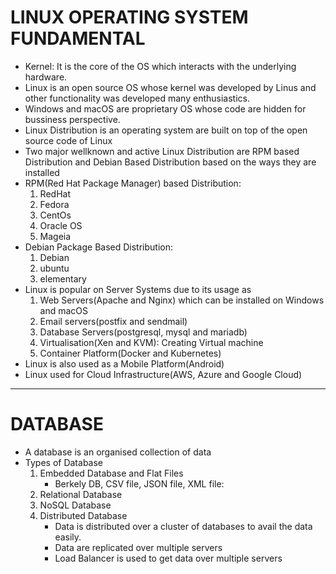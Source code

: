 # LINUX OPERATING SYSTEM FUNDAMENTAL
* Kernel: It is the core of the OS which interacts with the underlying hardware.
* Linux is an open source OS whose kernel was developed by Linus and other functionality was developed many enthusiastics.
* Windows and macOS are proprietary OS whose code are hidden for bussiness perspective.
* Linux Distribution is an operating system are built on top of the open source code of Linux
* Two major wellknown and active Linux Distribution are RPM based Distribution and Debian Based Distribution based on the ways they are installed
* RPM(Red Hat Package Manager) based Distribution: 
  1. RedHat
  2. Fedora
  3. CentOs
  4. Oracle OS
  5. Mageia
* Debian Package Based Distribution:
  1. Debian
  2. ubuntu
  3. elementary
* Linux is popular on Server Systems due to its usage as 
  1. Web Servers(Apache and Nginx) which can be installed on Windows and macOS
  2. Email servers(postfix and sendmail)
  3. Database Servers(postgresql, mysql and mariadb)
  4. Virtualisation(Xen and KVM): Creating Virtual machine
  5. Container Platform(Docker and Kubernetes)
* Linux is also used as a Mobile Platform(Android)
* Linux used for Cloud Infrastructure(AWS, Azure and Google Cloud)

---
# DATABASE
* A database is an organised collection of data
* Types of Database
  1. Embedded Database and Flat Files
      * Berkely DB, CSV file, JSON file, XML file:
  2. Relational Database
  3. NoSQL Database
  4. Distributed Database
      * Data is distributed over a cluster of databases to avail the data easily.
      * Data are replicated over multiple servers
      * Load Balancer is used to get data over multiple servers
